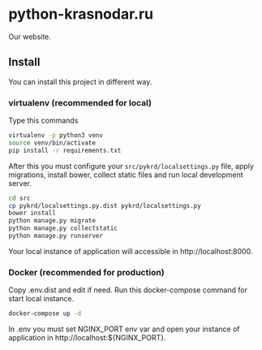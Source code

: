 # python-krasnodar.ru

Our website.

## Install 

You can install this project in different way.

### virtualenv (recommended for local)

Type this commands

```sh
virtualenv -p python3 venv
source venv/bin/activate
pip install -r requirements.txt
```

After this you must configure your `src/pykrd/localsettings.py` file, 
apply migrations, install bower, collect static files and run local development server.

```sh
cd src
cp pykrd/localsettings.py.dist pykrd/localsettings.py
bower install 
python manage.py migrate
python manage.py collectstatic
python manage.py runserver
```

Your local instance of application will accessible in http://localhost:8000.

### Docker (recommended for production)

Copy .env.dist and edit if need. Run this docker-compose command for start local instance.

```sh
docker-compose up -d
```

In .env you must set NGINX_PORT env var and open your instance of application in http://localhost:${NGINX_PORT}.